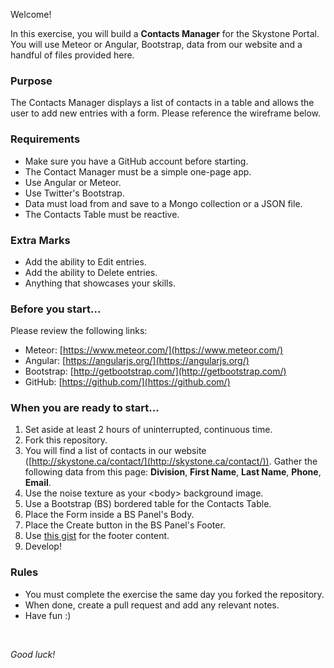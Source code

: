 Welcome!

In this exercise, you will build a&nbsp;**Contacts Manager** for the Skystone Portal. You will use Meteor or Angular, Bootstrap, data&nbsp;from our website and a handful of files provided here.&nbsp;

### Purpose

The Contacts Manager&nbsp;displays a list of contacts in a table and allows the user to add new entries with a form.&nbsp;Please reference the wireframe below.

### Requirements

- Make sure you have a GitHub account before starting.
- The Contact Manager must be a simple one-page app.
- Use Angular or Meteor.
- Use Twitter&#39;s&nbsp;Bootstrap.
- Data must load&nbsp;from and save to&nbsp;a Mongo collection or a JSON file.
- The Contacts Table&nbsp;must be reactive.

### Extra Marks

- Add the ability to Edit entries.
- Add the ability to Delete entries.
- Anything that showcases your skills.

### Before you start...

Please review the following links:

- Meteor:&nbsp;[https://www.meteor.com/](https://www.meteor.com/)
- Angular:&nbsp;[https://angularjs.org/](https://angularjs.org/)
- Bootstrap:&nbsp;[http://getbootstrap.com/](http://getbootstrap.com/)
- GitHub:&nbsp;[https://github.com/](https://github.com/)

### When you are ready to start...

1. Set aside at least 2 hours of uninterrupted, continuous time.
2. Fork this repository.
3. You will find a list of contacts in our website ([http://skystone.ca/contact/](http://skystone.ca/contact/)). Gather the following data from this page: **Division**, **First Name**, **Last Name**, **Phone**, **Email**.
4. Use the noise texture as your &lt;body&gt; background image.
5. Use a Bootstrap (BS)&nbsp;bordered table for the Contacts Table.
6. Place the Form inside a BS&nbsp;Panel&#39;s Body.
7. Place the Create button in the BS Panel&#39;s Footer.
8. Use [this gist](https://gist.github.com/vieko/5cd290ad2fc76e6f3040)&nbsp;for the footer content.
9. Develop!

### Rules

- You must complete the exercise the same day you forked the repository.
- When done, create a pull request and add any relevant notes.
- Have fun :)

&nbsp;

*Good luck!*

